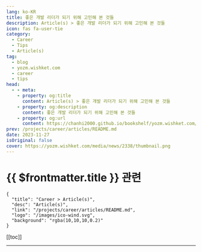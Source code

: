 ```yaml
---
lang: ko-KR
title: 좋은 개발 리더가 되기 위해 고민해 본 것들
description: Article(s) > 좋은 개발 리더가 되기 위해 고민해 본 것들
icon: fas fa-user-tie
category: 
  - Career
  - Tips
  - Article(s)
tag: 
  - blog
  - yozm.wishket.com
  - career
  - tips
head:
  - - meta:
    - property: og:title
      content: Article(s) > 좋은 개발 리더가 되기 위해 고민해 본 것들
    - property: og:description
      content: 좋은 개발 리더가 되기 위해 고민해 본 것들
    - property: og:url
      content: https://chanhi2000.github.io/bookshelf/yozm.wishket.com/2338.html
prev: /projects/career/articles/README.md
date: 2023-11-27
isOriginal: false
cover: https://yozm.wishket.com/media/news/2338/thumbnail.png
---
```


# {{ $frontmatter.title }} 관련

```component VPCard
{
  "title": "Career > Article(s)",
  "desc": "Article(s)",
  "link": "/projects/career/articles/README.md",
  "logo": "/images/ico-wind.svg",
  "background": "rgba(10,10,10,0.2)"
}
```

[[toc]]

---

<SiteInfo
  name="좋은 개발 리더가 되기 위해 고민해 본 것들 | 요즘IT"
  desc="이번 글에서는 지난 3년간 개인 기여자(Individual Contributor, IC)가 아닌 한 명의 리더로서 좋은 리더란 무엇인지, 또 좋은 리더가 되려면 어떤 역량이 필요한지에 스스로 고민해 봤던 내용에 관해 적어보려고 한다. 아무리 기여자로서 일을 잘했던 사람이라고 해도 이 경험이 좋은 리더로서의 역량으로 이어지리란 법은 없기 때문에 자연스럽게 이런 고민을 시작하게 되었다. 리더에게는 단지 커뮤니케이션뿐 아니라, 나 스스로에 대한 이해와 인간 본연의 심리와 본능, 조직의 특성에 대한 이해와 같은 인문학적인 소양까지도 필요하다고 느꼈다."
  url="https://yozm.wishket.com/magazine/detail/2338/"
  logo="https://yozm.wishket.com/static/renewal/img/global/gnb_yozmit.svg"
  preview="https://yozm.wishket.com/media/news/2338/thumbnail.png"/>

<!-- TODO: 작성 -->


